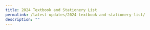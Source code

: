 ```yaml
---
title: 2024 Textbook and Stationery List
permalink: /latest-updates/2024-textbook-and-stationery-list/
description: ""
---
```

